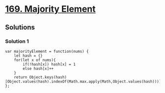 # [169. Majority Element](https://leetcode.com/problems/majority-element/)

## Solutions

### Solution 1

```
var majorityElement = function(nums) {
    let hash = {}
    for(let x of nums){
        if(!hash[x]) hash[x] = 1
        else hash[x]++
    }
    return Object.keys(hash)[Object.values(hash).indexOf(Math.max.apply(Math,Object.values(hash)))]
};
```